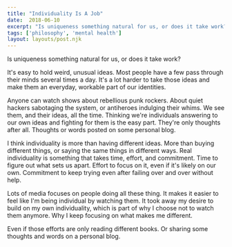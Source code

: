 ```yaml
---
title: "Individuality Is A Job"
date:  2018-06-10
excerpt: "Is uniqueness something natural for us, or does it take work?"
tags: ['philosophy', 'mental health']
layout: layouts/post.njk
---
```


Is uniqueness something natural for us, or does it take work?

It's easy to hold weird, unusual ideas. Most people have a few pass through their minds several times a day. It's a lot harder to take those ideas and make them an everyday, workable part of our identities.

Anyone can watch shows about rebellious punk rockers. About quiet hackers sabotaging the system, or antiheroes indulging their whims. We see them, and their ideas, all the time. Thinking we're individuals answering to our own ideas and fighting for them is the easy part. They're only thoughts after all. Thoughts or words posted on some personal blog.

I think individuality is more than having different ideas. More than buying different things, or saying the same things in different ways. Real individuality is something that takes time, effort, and commitment. Time to figure out what sets us apart. Effort to focus on it, even if it's likely on our own. Commitment to keep trying even after failing over and over without help.

Lots of media focuses on people doing all these thing. It makes it easier to feel like I'm being individual by watching them. It took away my desire to build on my own individuality, which is part of why I choose not to watch them anymore. Why I keep focusing on what makes me different.

Even if those efforts are only reading different books. Or sharing some thoughts and words on a personal blog.
